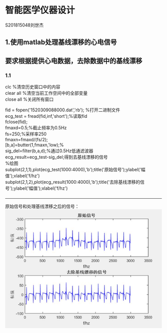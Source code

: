 # 智能医学仪器设计
   S201815048刘世杰
## 1.使用matlab处理基线漂移的心电信号
要求根据提供心电数据，去除数据中的基线漂移
------
### 1.1

clc       %清空历史窗口中的内容<br>
clear all     %清空当前工作空间中的全部变量<br>
close all     %关闭所有窗口<br>
 

 fid = fopen('1520309088000.dat','rb');  %打开二进制文件<br>
 ecg_test = fread(fid,inf,'short');%读取fid<br>
 fclose(fid);<br>
 fmaxd=0.5;%截止频率为0.5Hz<br>
 fs=250;%采样率250<br>
 fmaxn=fmaxd/(fs/2);<br>
 [b,a]=butter(1,fmaxn,'low);%<br>
 sig_del=filter(b,a,d);%通过0.5Hz低通滤波器<br>
 ecg_result=ecg_test-sig_del;得到去基线漂移的信号<br>
 %绘图<br>
 subplot(2,1,1),plot(ecg_test(1000:4000),'b');title('原始信号');ylabel('幅值');xlabel('f/hz')<br>
 subplot(2,1,2),plot(ecg_result(1000:4000),'b');title('去除基线漂移的信号');ylabel('幅值');xlabel('f/hz')<br>
 ###
 ----
 原始信号和处理基线漂移之后的信号：<br>
 ![image](https://github.com/guangyubin/SmartHealth/blob/master/2018/students/S201815048/signal%20figure/signal%20compare.jpg)
 
